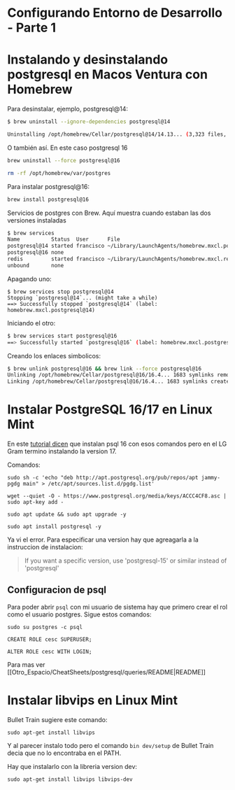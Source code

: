 # Configurando Entorno de Desarrollo - Parte 1

# Instalando y desinstalando postgresql en Macos Ventura con Homebrew

Para desinstalar, ejemplo, postgresql@14:

```bash
$ brew uninstall --ignore-dependencies postgresql@14

Uninstalling /opt/homebrew/Cellar/postgresql@14/14.13... (3,323 files, 45.5MB)
```

O también así. En este caso postgresql 16
```bash
brew uninstall --force postgresql@16

rm -rf /opt/homebrew/var/postgres
```

Para instalar postgresql@16:
```bash
brew install postgresql@16
```

Servicios de postgres con Brew. Aquí muestra cuando estaban las dos versiones instaladas
```bash
$ brew services 
Name          Status  User      File
postgresql@14 started francisco ~/Library/LaunchAgents/homebrew.mxcl.postgresql@14.plist
postgresql@16 none              
redis         started francisco ~/Library/LaunchAgents/homebrew.mxcl.redis.plist
unbound       none 
```

Apagando uno:
```
$ brew services stop postgresql@14
Stopping `postgresql@14`... (might take a while)
==> Successfully stopped `postgresql@14` (label: homebrew.mxcl.postgresql@14)
```

Iniciando el otro:
```bash
$ brew services start postgresql@16
==> Successfully started `postgresql@16` (label: homebrew.mxcl.postgresql@16)
```

Creando los enlaces simbolicos:
```bash
$ brew unlink postgresql@16 && brew link --force postgresql@16
Unlinking /opt/homebrew/Cellar/postgresql@16/16.4... 1683 symlinks removed.
Linking /opt/homebrew/Cellar/postgresql@16/16.4... 1683 symlinks created.
```

# Instalar PostgreSQL 16/17 en Linux Mint

En este [tutorial dicen](https://medium.com/@mglaving/how-to-install-postgresql-16-on-linux-mint-21-d58e875fe7c6) que instalan psql 16 con esos comandos pero en el LG Gram termino instalando la version 17.

Comandos:
```
sudo sh -c 'echo "deb http://apt.postgresql.org/pub/repos/apt jammy-pgdg main" > /etc/apt/sources.list.d/pgdg.list'

wget --quiet -O - https://www.postgresql.org/media/keys/ACCC4CF8.asc | sudo apt-key add -

sudo apt update && sudo apt upgrade -y

sudo apt install postgresql -y
```

Ya vi el error. Para especificar una version hay que agreagarla a la instruccion de instalacion:

> If you want a specific version, use 'postgresql-15' or similar instead of 'postgresql'

## Configuracion de psql

Para poder abrir `psql` con mi usuario de sistema hay que primero crear el rol como el usuario postgres. Sigue estos comandos:

```
sudo su postgres -c psql

CREATE ROLE cesc SUPERUSER;

ALTER ROLE cesc WITH LOGIN;
```

Para mas ver [[Otro_Espacio/CheatSheets/postgresql/queries/README|README]]

# Instalar libvips en Linux Mint

Bullet Train sugiere este comando:
```
sudo apt-get install libvips
```

Y al parecer instalo todo pero el comando `bin dev/setup` de Bullet Train decia que no lo encontraba en el PATH.

Hay que instalarlo con la libreria version dev:
```
sudo apt-get install libvips libvips-dev
```

